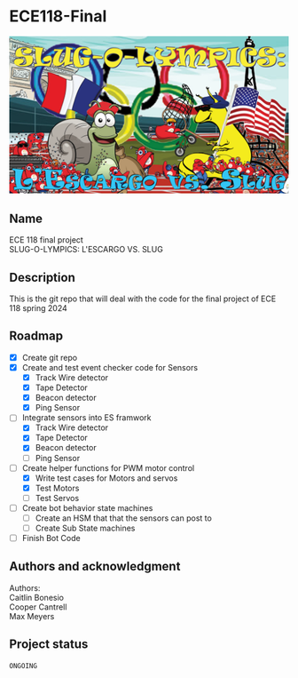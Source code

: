 # ECE118-Final
 ![Banner](otherfiles/Banner.png)
## Name
ECE 118 final project  
SLUG-O-LYMPICS: L'ESCARGO VS. SLUG
## Description
This is the git repo that will deal with the code for the final project of ECE 118 spring 2024 
## Roadmap
- [x] Create git repo
- [x] Create and test event checker code for Sensors 
  - [x] Track Wire detector 
  - [x] Tape Detector
  - [x] Beacon detector
  - [x] Ping Sensor

- [ ] Integrate sensors into ES framwork
  - [x] Track Wire detector
  - [x] Tape Detector 
  - [x] Beacon detector
  - [ ] Ping Sensor
- [ ] Create helper functions for PWM motor control
  - [x] Write test cases for Motors and servos
  - [x] Test Motors
  - [ ] Test Servos
- [ ] Create bot behavior state machines 
  - [ ] Create an HSM that that the sensors can post to
  - [ ] Create Sub State machines
  
- [ ] Finish Bot Code

## Authors and acknowledgment
Authors: \
Caitlin Bonesio \
Cooper Cantrell \
Max Meyers

## Project status
    ONGOING

